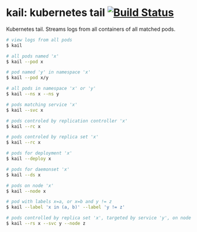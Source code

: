 # kail: kubernetes tail [![Build Status](https://travis-ci.org/boz/kail.svg?branch=master)](https://travis-ci.org/boz/kail)

Kubernetes tail.  Streams logs from all containers of all matched pods.

```sh
# view logs from all pods
$ kail

# all pods named 'x'
$ kail --pod x

# pod named 'y' in namespace 'x'
$ kail --pod x/y

# all pods in namespace 'x' or 'y'
$ kail --ns x --ns y

# pods matching service 'x'
$ kail --svc x

# pods controled by replication controller 'x'
$ kail --rc x

# pods controled by replica set 'x'
$ kail --rc x

# pods for deployment 'x'
$ kail --deploy x

# pods for daemonset 'x'
$ kail --ds x

# pods on node 'x'
$ kail --node x

# pod with labels x=a, or x=b and y != z
$ kail --label 'x in (a, b)' --label 'y != z'

# pods controlled by replica set 'x', targeted by service 'y', on node 'z'
$ kail --rs x --svc y --node z
```
